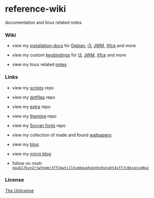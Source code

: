 # reference-wiki

documentation and linux related notes

### Wiki

- view my [installation-docs](https://github.com/e33io/reference-wiki/tree/main/installation-docs) for [Debian](https://github.com/e33io/reference-wiki/tree/main/installation-docs/debian-base-installation.md), [i3](https://github.com/e33io/reference-wiki/tree/main/installation-docs/debian-i3-installation.md), [JWM](https://github.com/e33io/reference-wiki/tree/main/installation-docs/debian-jwm-installation.md), [Xfce](https://github.com/e33io/reference-wiki/tree/main/installation-docs/debian-xfce-installation.md) and more

- view my custom [keybindings](https://github.com/e33io/reference-wiki/tree/main/keybindings) for [i3](https://github.com/e33io/reference-wiki/tree/main/keybindings/i3-keybindings.md), [JWM](https://github.com/e33io/reference-wiki/tree/main/keybindings/jwm-keybindings.md), [Xfce](https://github.com/e33io/reference-wiki/tree/main/keybindings/xfce-keybindings.md) and more

- view my linux related [notes](https://github.com/e33io/reference-wiki/tree/main/notes)

### Links

- view my [scripts](https://github.com/e33io/scripts) repo

- view my [dotfiles](https://github.com/e33io/dotfiles) repo

- view my [extra](https://github.com/e33io/extra) repo

- view my [theming](https://github.com/e33io/theming) repo

- view my [Sovran fonts](https://github.com/e33io/sovran-fonts) repo

- view my collection of made and found [wallpapers](https://i.e33.io/wallpapers)

- view my [blog](https://e33.io)

- view my [micro blog](https://micro.e33.io)

- follow on nostr [`npub17kyn2rjwfegmr3ff3gwtsllksmkguphqnnhx9snaht4sft7c8esqssg0pz`](https://primal.net/p/npub17kyn2rjwfegmr3ff3gwtsllksmkguphqnnhx9snaht4sft7c8esqssg0pz)

### License
[The Unlicense](https://github.com/e33io/reference-wiki/blob/main/LICENSE)
